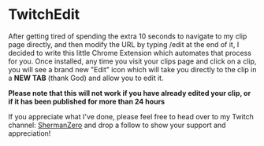 # TwitchEdit
 
After getting tired of spending the extra 10 seconds to navigate to my clip page directly, and then modify the URL by typing /edit at the end of it, I decided to write this little Chrome Extension which automates that process for you.  Once installed, any time you visit your clips page and click on a clip, you will see a brand new "Edit" icon which will take you directly to the clip in a **NEW TAB** (thank God) and allow you to edit it.

**Please note that this will not work if you have already edited your clip, or if it has been published for more than 24 hours**

If you appreciate what I've done, please feel free to head over to my Twitch channel: [ShermanZero](https://twitch.tv/ShermanZero) and drop a follow to show your support and appreciation!

